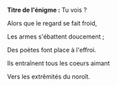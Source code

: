 **Titre de l'énigme :** Tu vois ?

Alors que le regard se fait froid,

Les armes s'ébattent doucement ;

Des poètes font place à l'effroi.

Ils entraînent tous les coeurs aimant

Vers les extrêmités du noroît.
